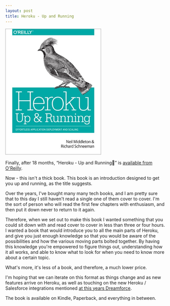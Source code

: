 ```yaml
---
layout: post
title: Heroku - Up and Running
---
```


![Book Cover](/images/book.jpg)

Finally, after 18 months, “Heroku - Up and Running” is [available from O'Reilly](http://shop.oreilly.com/product/0636920027409.do).

Now - this isn't a thick book.  This book is an introduction designed to get you up and running, as the title suggests.

Over the years, I've bought many many tech books, and I am pretty sure that to this day I still haven't read a single one of them cover to cover.  I'm the sort of person who will read the first few chapters with enthusiasm, and then put it down never to return to it again.

Therefore, when we set out to make this book I wanted something that you could sit down with and read cover to cover in less than three or four hours.  I wanted a book that would introduce you to all the main parts of Heroku, and give you just enough knowledge so that you would be aware of the possibilities and how the various moving parts bolted together.  By having this knowledge you're empowered to figure things out, understanding how it all works, and able to know what to look for when you need to know more about a certain topic.

What's more, it's less of a book, and therefore, a much lower price.

I'm hoping that we can iterate on this format as things change and as new features arrive on Heroku, as well as touching on the new Heroku / Salesforce integrations mentioned [at this years Dreamforce](http://www.heroku.com/1).

The book is available on Kindle, Paperback, and everything in between.